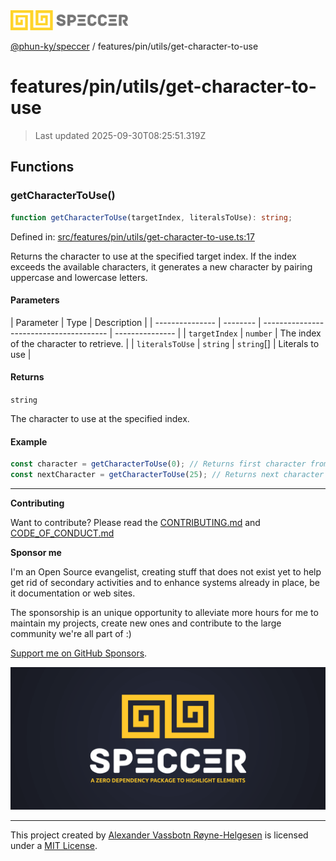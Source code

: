<div><img alt="SPECCER logo" src="https://raw.githubusercontent.com/phun-ky/speccer/main/public/logo-speccer-horizontal-colored-package.svg?raw=true" style="max-height:32px;"/></div>

[@phun-ky/speccer](../../../README.md) / features/pin/utils/get-character-to-use

# features/pin/utils/get-character-to-use

> Last updated 2025-09-30T08:25:51.319Z

## Functions

### getCharacterToUse()

```ts
function getCharacterToUse(targetIndex, literalsToUse): string;
```

Defined in:
[src/features/pin/utils/get-character-to-use.ts:17](https://github.com/phun-ky/speccer/blob/main/src/features/pin/utils/get-character-to-use.ts#L17)

Returns the character to use at the specified target index. If the index exceeds
the available characters, it generates a new character by pairing uppercase and
lowercase letters.

#### Parameters

| Parameter       | Type     | Description                             |
| --------------- | -------- | --------------------------------------- | --------------- |
| `targetIndex`   | `number` | The index of the character to retrieve. |
| `literalsToUse` | `string` | `string`\[]                             | Literals to use |

#### Returns

`string`

The character to use at the specified index.

#### Example

```ts
const character = getCharacterToUse(0); // Returns first character from SPECCER_LITERALS
const nextCharacter = getCharacterToUse(25); // Returns next character or a generated pair if index exceeds literals length
```

---

**Contributing**

Want to contribute? Please read the
[CONTRIBUTING.md](https://github.com/phun-ky/speccer/blob/main/CONTRIBUTING.md)
and
[CODE_OF_CONDUCT.md](https://github.com/phun-ky/speccer/blob/main/CODE_OF_CONDUCT.md)

**Sponsor me**

I'm an Open Source evangelist, creating stuff that does not exist yet to help
get rid of secondary activities and to enhance systems already in place, be it
documentation or web sites.

The sponsorship is an unique opportunity to alleviate more hours for me to
maintain my projects, create new ones and contribute to the large community
we're all part of :)

[Support me on GitHub Sponsors](https://github.com/sponsors/phun-ky).

![Speccer banner, with logo and slogan: A zero dependency package to annotate or highlight elements](https://github.com/phun-ky/speccer/blob/main/public/speccer-banner.png?raw=true)

---

This project created by [Alexander Vassbotn Røyne-Helgesen](http://phun-ky.net)
is licensed under a [MIT License](https://choosealicense.com/licenses/mit/).
